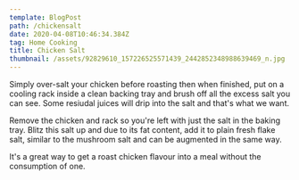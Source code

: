 ```yaml
---
template: BlogPost
path: /chickensalt
date: 2020-04-08T10:46:34.384Z
tag: Home Cooking
title: Chicken Salt
thumbnail: /assets/92829610_157226525571439_2442852348988639469_n.jpg
---
```

Simply over-salt your chicken before roasting then when finished, put on a cooling rack inside a clean backing tray and brush off all the excess salt you can see. Some resiudal juices will drip into the salt and that's what we want.

Remove the chicken and rack so you're left with just the salt in the baking tray. Blitz this salt up and due to its fat content, add it to plain fresh flake salt, similar to the mushroom salt and can be augmented in the same way.

It's a great way to get a roast chicken flavour into a meal without the consumption of one.
